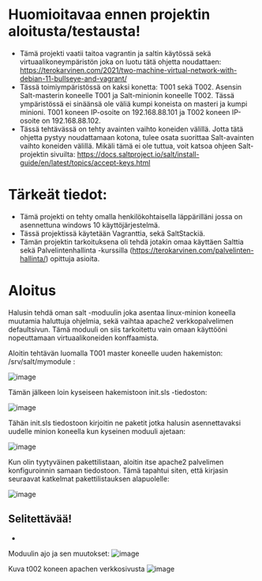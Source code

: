 # Huomioitavaa ennen projektin aloitusta/testausta!
- Tämä projekti vaatii taitoa vagrantin ja saltin käytössä sekä virtuaalikoneympäristön joka on luotu tätä ohjetta noudattaen: https://terokarvinen.com/2021/two-machine-virtual-network-with-debian-11-bullseye-and-vagrant/
- Tässä toimiympäristössä on kaksi konetta: T001 sekä T002. Asensin Salt-masterin koneelle T001 ja Salt-minionin koneelle T002. Tässä ympäristössä ei sinäänsä ole väliä kumpi koneista on masteri ja kumpi minioni. T001 koneen IP-osoite on 192.168.88.101 ja T002 koneen IP-osoite on 192.168.88.102.
- Tässä tehtävässä on tehty avainten vaihto koneiden välillä. Jotta tätä ohjetta pystyy noudattamaan kotona, tulee osata suorittaa Salt-avainten vaihto koneiden välillä. Mikäli tämä ei ole tuttua, voit katsoa ohjeen Salt-projektin sivuilta: https://docs.saltproject.io/salt/install-guide/en/latest/topics/accept-keys.html
 

# Tärkeät tiedot:

- Tämä projekti on tehty omalla henkilökohtaisella läppärilläni jossa on asennettuna windows 10 käyttöjärjestelmä.
- Tässä projektissä käytetään Vagranttia, sekä SaltStackiä.
- Tämän projektin tarkoituksena oli tehdä jotakin omaa käyttäen Salttia sekä Palvelintenhallinta -kurssilla (https://terokarvinen.com/palvelinten-hallinta/) opittuja asioita.



# Aloitus

Halusin tehdä oman salt -moduulin joka asentaa linux-minion koneella muutamia haluttuja ohjelmia, sekä vaihtaa apache2 verkkopalvelimen defaultsivun. Tämä moduuli on siis tarkoitettu vain omaan käyttööni nopeuttamaan virtuaalikoneiden konffaamista.

Aloitin tehtävän luomalla T001 master koneelle uuden hakemiston: /srv/salt/mymodule :

![image](https://github.com/JereKokko02/Palvelinten-hallinta-lopputy-H7-/assets/165003744/c8fa218a-8285-4721-ba30-191857c81043)

Tämän jälkeen loin kyseiseen hakemistoon init.sls -tiedoston:

![image](https://github.com/JereKokko02/Palvelinten-hallinta-lopputy-H7-/assets/165003744/ee569d60-a9ed-4537-b92f-a86bd0102dc6)


Tähän init.sls tiedostoon kirjoitin ne paketit jotka halusin asennettavaksi uudelle minion koneella kun kyseinen moduuli ajetaan:

![image](https://github.com/JereKokko02/Palvelinten-hallinta-lopputy-H7-/assets/165003744/8ee5728c-564c-49bb-941e-e5c9591f1a18)

Kun olin tyytyväinen pakettilistaan, aloitin itse apache2 palvelimen konfiguroinnin samaan tiedostoon. Tämä tapahtui siten, että kirjasin seuraavat katkelmat pakettilistauksen alapuolelle:

![image](https://github.com/JereKokko02/Palvelinten-hallinta-lopputy-H7-/assets/165003744/ec5c2941-f59e-47c7-bfa7-b336178f26fd)


## Selitettävää!
- 















Moduulin ajo ja sen muutokset:
![image](https://github.com/JereKokko02/Palvelinten-hallinta-lopputy-H7-/assets/165003744/204c38ba-bcdc-4e68-994a-16cd6aa09808)



Kuva t002 koneen apachen verkkosivusta
![image](https://github.com/JereKokko02/Palvelinten-hallinta-lopputy-H7-/assets/165003744/26461e8c-0c0d-431b-83b5-ed49ed5f0a93)

